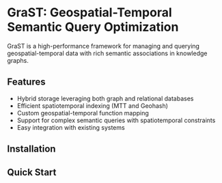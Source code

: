 # GraST: Geospatial-Temporal Semantic Query Optimization

GraST is a high-performance framework for managing and querying geospatial-temporal data with rich semantic associations in knowledge graphs.

## Features

- Hybrid storage leveraging both graph and relational databases
- Efficient spatiotemporal indexing (MTT and Geohash)
- Custom geospatial-temporal function mapping
- Support for complex semantic queries with spatiotemporal constraints
- Easy integration with existing systems

## Installation


## Quick Start
